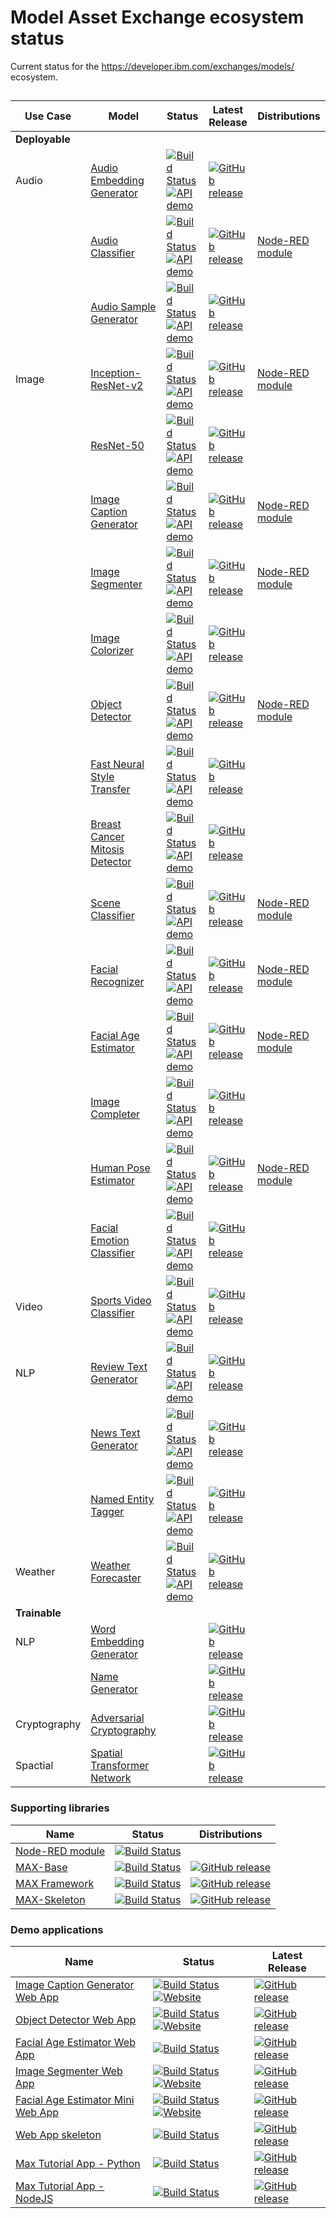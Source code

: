 # Model Asset Exchange ecosystem status

Current status for the https://developer.ibm.com/exchanges/models/ ecosystem.

## 

| Use Case | Model |  Status | Latest Release | Distributions |
| ---- | ---- | ---- | ---- | ---- |
| **Deployable** |
| Audio    | [Audio Embedding Generator](https://github.com/IBM/MAX-Audio-Embedding-Generator) | [![Build Status](https://travis-ci.com/IBM/MAX-Audio-Embedding-Generator.svg?branch=master)](https://travis-ci.com/IBM/MAX-Audio-Embedding-Generator) [![API demo](https://img.shields.io/website/http/MAX-Audio-Embedding-Generator.max.us-south.containers.appdomain.cloud/swagger.json.svg?label=API%20demo&down_message=down&up_message=up)](http://MAX-Audio-Embedding-Generator.max.us-south.containers.appdomain.cloud/) | [![GitHub release](https://img.shields.io/github/release/IBM/MAX-Audio-Embedding-Generator.svg)](https://github.com/IBM/MAX-Audio-Embedding-Generator/releases/latest) |
|          | [Audio Classifier](https://github.com/IBM/MAX-Audio-Classifier) | [![Build Status](https://travis-ci.com/IBM/MAX-Audio-Classifier.svg?branch=master)](https://travis-ci.com/IBM/MAX-Audio-Classifier)  [![API demo](https://img.shields.io/website/http/MAX-Audio-Classifier.max.us-south.containers.appdomain.cloud/swagger.json.svg?label=API%20demo&down_message=down&up_message=up)](http://MAX-Audio-Classifier.max.us-south.containers.appdomain.cloud/) | [![GitHub release](https://img.shields.io/github/release/IBM/MAX-Audio-Classifier.svg)](https://github.com/IBM/MAX-Audio-Classifier/releases/latest) | [Node-RED module](https://github.com/CODAIT/node-red-contrib-model-asset-exchange) |
|          | [Audio Sample Generator](https://github.com/IBM/MAX-Audio-Sample-Generator) | [![Build Status](https://travis-ci.com/IBM/MAX-Audio-Sample-Generator.svg?branch=master)](https://travis-ci.com/IBM/MAX-Audio-Sample-Generator) [![API demo](https://img.shields.io/website/http/MAX-Audio-Sample-Generator.max.us-south.containers.appdomain.cloud/swagger.json.svg?label=API%20demo&down_message=down&up_message=up)](http://MAX-Audio-Sample-Generator.max.us-south.containers.appdomain.cloud/)  | [![GitHub release](https://img.shields.io/github/release/IBM/MAX-Audio-Sample-Generator.svg)](https://github.com/IBM/MAX-Audio-Sample-Generator/releases/latest) |
| Image    | [Inception-ResNet-v2](https://github.com/IBM/MAX-Inception-ResNet-v2) | [![Build Status](https://travis-ci.com/IBM/MAX-Inception-ResNet-v2.svg?branch=master)](https://travis-ci.com/IBM/MAX-Inception-ResNet-v2)  [![API demo](https://img.shields.io/website/http/MAX-Inception-ResNet-v2.max.us-south.containers.appdomain.cloud/swagger.json.svg?label=API%20demo&down_message=down&up_message=up)](http://MAX-Inception-ResNet-v2.max.us-south.containers.appdomain.cloud/)| [![GitHub release](https://img.shields.io/github/release/IBM/MAX-Inception-ResNet-v2.svg)](https://github.com/IBM/MAX-Inception-ResNet-v2/releases/latest) | [Node-RED module](https://github.com/CODAIT/node-red-contrib-model-asset-exchange) |
|          | [ResNet-50](https://github.com/IBM/MAX-ResNet-50) | [![Build Status](https://travis-ci.com/IBM/MAX-ResNet-50.svg?branch=master)](https://travis-ci.com/IBM/MAX-ResNet-50) [![API demo](https://img.shields.io/website/http/MAX-ResNet-50.max.us-south.containers.appdomain.cloud/swagger.json.svg?label=API%20demo&down_message=down&up_message=up)](http://MAX-ResNet-50.max.us-south.containers.appdomain.cloud/) | [![GitHub release](https://img.shields.io/github/release/IBM/MAX-ResNet-50.svg)](https://github.com/IBM/MAX-ResNet-50/releases/latest) |
|          | [Image Caption Generator](https://github.com/IBM/MAX-Image-Caption-Generator) | [![Build Status](https://travis-ci.com/IBM/MAX-Image-Caption-Generator.svg?branch=master)](https://travis-ci.com/IBM/MAX-Image-Caption-Generator) [![API demo](https://img.shields.io/website/http/MAX-Image-Caption-Generator.max.us-south.containers.appdomain.cloud/swagger.json.svg?label=API%20demo&down_message=down&up_message=up)](http://MAX-Image-Caption-Generator.max.us-south.containers.appdomain.cloud/) | [![GitHub release](https://img.shields.io/github/release/IBM/MAX-Image-Caption-Generator.svg)](https://github.com/IBM/MAX-Image-Caption-Generator/releases/latest) | [Node-RED module](https://github.com/CODAIT/node-red-contrib-model-asset-exchange) |
|          | [Image Segmenter](https://github.com/IBM/MAX-Image-Segmenter) | [![Build Status](https://travis-ci.com/IBM/MAX-Image-Segmenter.svg?branch=master)](https://travis-ci.com/IBM/MAX-Image-Segmenter) [![API demo](https://img.shields.io/website/http/MAX-Image-Segmenter.max.us-south.containers.appdomain.cloud/swagger.json.svg?label=API%20demo&down_message=down&up_message=up)](http://MAX-Image-Segmenter.max.us-south.containers.appdomain.cloud/) | [![GitHub release](https://img.shields.io/github/release/IBM/MAX-Image-Segmenter.svg)](https://github.com/IBM/MAX-Image-Segmenter/releases/latest) | [Node-RED module](https://github.com/CODAIT/node-red-contrib-model-asset-exchange) |
|          | [Image Colorizer](https://github.com/IBM/MAX-Image-Colorizer) | [![Build Status](https://travis-ci.com/IBM/MAX-Image-Colorizer.svg?branch=master)](https://travis-ci.com/IBM/MAX-Image-Colorizer) [![API demo](https://img.shields.io/website/http/MAX-Image-Colorizer.max.us-south.containers.appdomain.cloud/swagger.json.svg?label=API%20demo&down_message=down&up_message=up)](http://MAX-Image-Colorizer.max.us-south.containers.appdomain.cloud/) | [![GitHub release](https://img.shields.io/github/release/IBM/MAX-Image-Colorizer.svg)](https://github.com/IBM/MAX-Image-Colorizer/releases/latest) |
|          | [Object Detector](https://github.com/IBM/MAX-Object-Detector) | [![Build Status](https://travis-ci.com/IBM/MAX-Object-Detector.svg?branch=master)](https://travis-ci.com/IBM/MAX-Object-Detector) [![API demo](https://img.shields.io/website/http/MAX-object-detector.max.us-south.containers.appdomain.cloud/swagger.json.svg?label=API%20demo&down_message=down&up_message=up)](http://MAX-object-detector.max.us-south.containers.appdomain.cloud/) | [![GitHub release](https://img.shields.io/github/release/IBM/MAX-Object-Detector.svg)](https://github.com/IBM/MAX-Object-Detector/releases/latest) | [Node-RED module](https://github.com/CODAIT/node-red-contrib-model-asset-exchange) |
|          | [Fast Neural Style Transfer](https://github.com/IBM/MAX-Fast-Neural-Style-Transfer) | [![Build Status](https://travis-ci.com/IBM/MAX-Fast-Neural-Style-Transfer.svg?branch=master)](https://travis-ci.com/IBM/MAX-Fast-Neural-Style-Transfer) [![API demo](https://img.shields.io/website/http/MAX-Fast-Neural-Style-Transfer.max.us-south.containers.appdomain.cloud/swagger.json.svg?label=API%20demo&down_message=down&up_message=up)](http://MAX-Fast-Neural-Style-Transfer.max.us-south.containers.appdomain.cloud/) | [![GitHub release](https://img.shields.io/github/release/IBM/MAX-Fast-Neural-Style-Transfer.svg)](https://github.com/IBM/MAX-Fast-Neural-Style-Transfer/releases/latest) |
|          | [Breast Cancer Mitosis Detector](https://github.com/IBM/MAX-Breast-Cancer-Mitosis-Detector) | [![Build Status](https://travis-ci.com/IBM/MAX-Breast-Cancer-Mitosis-Detector.svg?branch=master)](https://travis-ci.com/IBM/MAX-Breast-Cancer-Mitosis-Detector) [![API demo](https://img.shields.io/website/http/MAX-Breast-Cancer-Mitosis-Detector.max.us-south.containers.appdomain.cloud/swagger.json.svg?label=API%20demo&down_message=down&up_message=up)](http://MAX-Breast-Cancer-Mitosis-Detector.max.us-south.containers.appdomain.cloud/) | [![GitHub release](https://img.shields.io/github/release/IBM/MAX-Breast-Cancer-Mitosis-Detector.svg)](https://github.com/IBM/MAX-Breast-Cancer-Mitosis-Detector/releases/latest) |
|          | [Scene Classifier](https://github.com/IBM/MAX-Scene-Classifier) | [![Build Status](https://travis-ci.com/IBM/MAX-Scene-Classifier.svg?branch=master)](https://travis-ci.com/IBM/MAX-Scene-Classifier) [![API demo](https://img.shields.io/website/http/MAX-Scene-Classifier.max.us-south.containers.appdomain.cloud/swagger.json.svg?label=API%20demo&down_message=down&up_message=up)](http://MAX-Scene-Classifier.max.us-south.containers.appdomain.cloud/) | [![GitHub release](https://img.shields.io/github/release/IBM/MAX-Scene-Classifier.svg)](https://github.com/IBM/MAX-Scene-Classifier/releases/latest) | [Node-RED module](https://github.com/CODAIT/node-red-contrib-model-asset-exchange) |
|          | [Facial Recognizer](https://github.com/IBM/MAX-Facial-Recognizer) | [![Build Status](https://travis-ci.com/IBM/MAX-Facial-Recognizer.svg?branch=master)](https://travis-ci.com/IBM/MAX-Facial-Recognizer) [![API demo](https://img.shields.io/website/http/MAX-Facial-Recognizer.max.us-south.containers.appdomain.cloud/swagger.json.svg?label=API%20demo&down_message=down&up_message=up)](http://MAX-Facial-Recognizer.max.us-south.containers.appdomain.cloud/) | [![GitHub release](https://img.shields.io/github/release/IBM/MAX-Facial-Recognizer.svg)](https://github.com/IBM/MAX-Facial-Recognizer/releases/latest) | [Node-RED module](https://github.com/CODAIT/node-red-contrib-model-asset-exchange) |
|          | [Facial Age Estimator](https://github.com/IBM/MAX-Facial-Age-Estimator) | [![Build Status](https://travis-ci.com/IBM/MAX-Facial-Age-Estimator.svg?branch=master)](https://travis-ci.com/IBM/MAX-Facial-Age-Estimator) [![API demo](https://img.shields.io/website/http/MAX-Facial-Age-Estimator.max.us-south.containers.appdomain.cloud/swagger.json.svg?label=API%20demo&down_message=down&up_message=up)](http://MAX-Facial-Age-Estimator.max.us-south.containers.appdomain.cloud/) | [![GitHub release](https://img.shields.io/github/release/IBM/MAX-Facial-Age-Estimator.svg)](https://github.com/IBM/MAX-Facial-Age-Estimator/releases/latest) | [Node-RED module](https://github.com/CODAIT/node-red-contrib-model-asset-exchange) |
|          | [Image Completer](https://github.com/IBM/MAX-Image-Completer) | [![Build Status](https://travis-ci.com/IBM/MAX-Image-Completer.svg?branch=master)](https://travis-ci.com/IBM/MAX-Image-Completer) [![API demo](https://img.shields.io/website/http/MAX-Image-Completer.max.us-south.containers.appdomain.cloud/swagger.json.svg?label=API%20demo&down_message=down&up_message=up)](http://MAX-Image-Completer.max.us-south.containers.appdomain.cloud/) | [![GitHub release](https://img.shields.io/github/release/IBM/MAX-Image-Completer.svg)](https://github.com/IBM/MAX-Image-Completer/releases/latest) |
|          | [Human Pose Estimator](https://github.com/IBM/MAX-Human-Pose-Estimator) | [![Build Status](https://travis-ci.com/IBM/MAX-Human-Pose-Estimator.svg?branch=master)](https://travis-ci.com/IBM/MAX-Human-Pose-Estimator) [![API demo](https://img.shields.io/website/http/MAX-Human-Pose-Estimator.max.us-south.containers.appdomain.cloud/swagger.json.svg?label=API%20demo&down_message=down&up_message=up)](http://MAX-Human-Pose-Estimator.max.us-south.containers.appdomain.cloud/) | [![GitHub release](https://img.shields.io/github/release/IBM/MAX-Human-Pose-Estimator.svg)](https://github.com/IBM/MAX-Human-Pose-Estimator/releases/latest) | [Node-RED module](https://github.com/CODAIT/node-red-contrib-model-asset-exchange) |
|          | [Facial Emotion Classifier](https://github.com/IBM/MAX-Facial-Emotion-Classifier) | [![Build Status](https://travis-ci.com/IBM/MAX-Facial-Emotion-Classifier.svg?branch=master)](https://travis-ci.com/IBM/MAX-Facial-Emotion-Classifier) [![API demo](https://img.shields.io/website/http/MAX-Facial-Emotion-Classifier.max.us-south.containers.appdomain.cloud/swagger.json.svg?label=API%20demo&down_message=down&up_message=up)](http://MAX-Facial-Emotion-Classifier.max.us-south.containers.appdomain.cloud/) | [![GitHub release](https://img.shields.io/github/release/IBM/MAX-Facial-Emotion-Classifier.svg)](https://github.com/IBM/MAX-Facial-Emotion-Classifier/releases/latest) |  |
| Video    | [Sports Video Classifier](https://github.com/IBM/MAX-Sports-Video-Classifier) | [![Build Status](https://travis-ci.com/IBM/MAX-Sports-Video-Classifier.svg?branch=master)](https://travis-ci.com/IBM/MAX-Sports-Video-Classifier) [![API demo](https://img.shields.io/website/http/MAX-Sports-Video-Classifier.max.us-south.containers.appdomain.cloud/swagger.json.svg?label=API%20demo&down_message=down&up_message=up)](http://MAX-Sports-Video-Classifier.max.us-south.containers.appdomain.cloud/) | [![GitHub release](https://img.shields.io/github/release/IBM/MAX-Sports-Video-Classifier.svg)](https://github.com/IBM/MAX-Sports-Video-Classifier/releases/latest) |
| NLP | [Review Text Generator](https://github.com/IBM/MAX-Review-Text-Generator) | [![Build Status](https://travis-ci.com/IBM/MAX-Review-Text-Generator.svg?branch=master)](https://travis-ci.com/IBM/MAX-Review-Text-Generator) [![API demo](https://img.shields.io/website/http/MAX-Review-Text-Generator.max.us-south.containers.appdomain.cloud/swagger.json.svg?label=API%20demo&down_message=down&up_message=up)](http://MAX-Review-Text-Generator.max.us-south.containers.appdomain.cloud/) | [![GitHub release](https://img.shields.io/github/release/IBM/MAX-Review-Text-Generator.svg)](https://github.com/IBM/MAX-Review-Text-Generator/releases/latest) |
|          | [News Text Generator](https://github.com/IBM/MAX-News-Text-Generator) | [![Build Status](https://travis-ci.com/IBM/MAX-News-Text-Generator.svg?branch=master)](https://travis-ci.com/IBM/MAX-News-Text-Generator) [![API demo](https://img.shields.io/website/http/MAX-News-Text-Generator.max.us-south.containers.appdomain.cloud/swagger.json.svg?label=API%20demo&down_message=down&up_message=up)](http://MAX-News-Text-Generator.max.us-south.containers.appdomain.cloud/) | [![GitHub release](https://img.shields.io/github/release/IBM/MAX-News-Text-Generator.svg)](https://github.com/IBM/MAX-News-Text-Generator/releases/latest) |
|          | [Named Entity Tagger](https://github.com/IBM/MAX-Named-Entity-Tagger) | [![Build Status](https://travis-ci.com/IBM/MAX-Named-Entity-Tagger.svg?branch=master)](https://travis-ci.com/IBM/MAX-Named-Entity-Tagger) [![API demo](https://img.shields.io/website/http/MAX-Named-Entity-Tagger.max.us-south.containers.appdomain.cloud/swagger.json.svg?label=API%20demo&down_message=down&up_message=up)](http://MAX-Named-Entity-Tagger.max.us-south.containers.appdomain.cloud/) | [![GitHub release](https://img.shields.io/github/release/IBM/MAX-Named-Entity-Tagger.svg)](https://github.com/IBM/MAX-Named-Entity-Tagger/releases/latest) |
| Weather  | [Weather Forecaster](https://github.com/IBM/MAX-Weather-Forecaster) | [![Build Status](https://travis-ci.com/IBM/MAX-Weather-Forecaster.svg?branch=master)](https://travis-ci.com/IBM/MAX-Weather-Forecaster) [![API demo](https://img.shields.io/website/http/MAX-Weather-Forecaster.max.us-south.containers.appdomain.cloud/swagger.json.svg?label=API%20demo&down_message=down&up_message=up)](http://MAX-Weather-Forecaster.max.us-south.containers.appdomain.cloud/) | [![GitHub release](https://img.shields.io/github/release/IBM/MAX-Weather-Forecaster.svg)](https://github.com/IBM/MAX-Weather-Forecaster/releases/latest) |
| **Trainable** |
| NLP         | [Word Embedding Generator](https://github.com/IBM/MAX-Word-Embedding-Generator) | | [![GitHub release](https://img.shields.io/github/release/IBM/MAX-Word-Embedding-Generator.svg)](https://github.com/IBM/MAX-Word-Embedding-Generator/releases/latest) |
|          | [Name Generator](https://github.com/IBM/MAX-Name-Generator) | | [![GitHub release](https://img.shields.io/github/release/IBM/MAX-Name-Generator.svg)](https://github.com/IBM/MAX-Name-Generator/releases/latest) |
| Cryptography | [Adversarial Cryptography](https://github.com/IBM/MAX-Adversarial-Cryptography)| | [![GitHub release](https://img.shields.io/github/release/IBM/MAX-Adversarial-Cryptography.svg)](https://github.com/IBM/MAX-Adversarial-Cryptography/releases/latest) |
| Spactial | [Spatial Transformer Network](https://github.com/IBM/MAX-Spatial-Transformer-Network) | | [![GitHub release](https://img.shields.io/github/release/IBM/MAX-Spatial-Transformer-Network.svg)](https://github.com/IBM/MAX-Spatial-Transformer-Network/releases/latest) |

### Supporting libraries

| Name | Status  | Distributions |
| ---- | ---- | ---- | 
| [Node-RED module](https://github.com/CODAIT/node-red-contrib-model-asset-exchange/) | [![Build Status](https://travis-ci.org/CODAIT/node-red-contrib-model-asset-exchange.svg?branch=master)](https://travis-ci.org/CODAIT/node-red-contrib-model-asset-exchange) | | [![npm version](https://badge.fury.io/js/node-red-contrib-model-asset-exchange.svg)](https://badge.fury.io/js/node-red-contrib-model-asset-exchange) |
| [MAX-Base](https://github.com/IBM/MAX-Base) | [![Build Status](https://travis-ci.com/IBM/MAX-Base.svg?branch=master)](https://travis-ci.com/IBM/MAX-Base) | [![GitHub release](https://img.shields.io/github/release/IBM/MAX-Base.svg)](https://github.com/IBM/MAX-Base/releases/latest) |
| [MAX Framework](https://github.com/IBM/MAX-Framework) | [![Build Status](https://travis-ci.com/IBM/MAX-Framework.svg?branch=master)](https://travis-ci.com/IBM/MAX-Framework) | [![GitHub release](https://img.shields.io/github/release/IBM/MAX-Framework.svg)](https://github.com/IBM/MAX-Framework/releases/latest) | [![PyPy release](https://img.shields.io/pypi/v/maxfw.svg)](https://pypi.org/project/maxfw/) |
| [MAX-Skeleton](https://github.com/IBM/MAX-Skeleton)  | [![Build Status](https://travis-ci.com/IBM/MAX-Skeleton.svg?branch=master)](https://travis-ci.com/IBM/MAX-Skeleton) | [![GitHub release](https://img.shields.io/github/release/IBM/MAX-Skeleton.svg)](https://github.com/IBM/MAX-Skeleton/releases/latest) |

### Demo applications

| Name | Status | Latest Release |
| ---- | ---- | ---- | 
| [Image Caption Generator Web App](https://github.com/IBM/MAX-Image-Caption-Generator-Web-App) | [![Build Status](https://travis-ci.org/IBM/MAX-Image-Caption-Generator-Web-App.svg?branch=master)](https://travis-ci.org/IBM/MAX-Image-Caption-Generator-Web-App) [![Website](https://img.shields.io/website/http/max-image-caption-generator-web-app.mybluemix.net.svg)](http://max-image-caption-generator-web-app.mybluemix.net/) | [![GitHub release](https://img.shields.io/github/release/IBM/MAX-Image-Caption-Generator-Web-App.svg)](https://github.com/IBM/MAX-Image-Caption-Generator-Web-App/releases/latest) | 
| [Object Detector Web App](https://github.com/IBM/MAX-Object-Detector-Web-App) | [![Build Status](https://travis-ci.org/IBM/MAX-Object-Detector-Web-App.svg?branch=master)](https://travis-ci.org/IBM/MAX-Object-Detector-Web-App) [![Website](https://img.shields.io/website/http/MAX-object-detector.max.us-south.containers.appdomain.cloud/app.svg)](http://MAX-object-detector.max.us-south.containers.appdomain.cloud/app/) | [![GitHub release](https://img.shields.io/github/release/IBM/MAX-Object-Detector-Web-App.svg)](https://github.com/IBM/MAX-Object-Detector-Web-App/releases/latest) | 
| [Facial Age Estimator Web App](https://github.com/IBM/MAX-Facial-Age-Estimator-Web-App) | [![Build Status](https://travis-ci.com/IBM/MAX-Facial-Age-Estimator-Web-App.svg?branch=master)](https://travis-ci.com/IBM/MAX-Facial-Age-Estimator-Web-App) | [![GitHub release](https://img.shields.io/github/release/IBM/MAX-Facial-Age-Estimator-Web-App.svg)](https://github.com/IBM/MAX-Facial-Age-Estimator-Web-App/releases/latest) | 
| [Image Segmenter Web App](https://github.com/IBM/MAX-Image-Segmenter-Web-App) | [![Build Status](https://travis-ci.org/IBM/MAX-Image-Segmenter-Web-App.svg?branch=master)](https://travis-ci.org/IBM/MAX-Image-Segmenter-Web-App) [![Website](https://img.shields.io/website/http/codait.github.io/max-photo-booth.svg)](https://codait.github.io/max-photo-booth/) | [![GitHub release](https://img.shields.io/github/release/IBM/MAX-Image-Segmenter-Web-App.svg)](https://github.com/IBM/MAX-Image-Segmenter-Web-App/releases/latest) | 
| [Facial Age Estimator Mini Web App](https://github.com/CODAIT/MAX-Facial-Age-Estimator-Mini-Web-App) | [![Build Status](https://travis-ci.org/CODAIT/MAX-Facial-Age-Estimator-Mini-Web-App.svg?branch=master)](https://travis-ci.org/CODAIT/MAX-Facial-Age-Estimator-Mini-Web-App) [![Website](https://img.shields.io/website/http/MAX-Facial-Age-Estimator-min-web-app.max.us-south.containers.appdomain.cloud.svg)](http://MAX-Facial-Age-Estimator-mini-web-app.max.us-south.containers.appdomain.cloud/) | [![GitHub release](https://img.shields.io/github/release/CODAIT/MAX-Facial-Age-Estimator-Mini-Web-App.svg)](https://github.com/CODAIT/MAX-Facial-Age-Estimator-Mini-Web-App/releases/latest) | 
| [Web App skeleton](https://github.com/CODAIT/MAX-Web-App-skeleton) | [![Build Status](https://travis-ci.org/CODAIT/MAX-Web-App-skeleton.svg?branch=master)](https://travis-ci.org/CODAIT/MAX-Web-App-skeleton) | [![GitHub release](https://img.shields.io/github/release/CODAIT/MAX-Web-App-skeleton.svg)](https://github.com/CODAIT/MAX-Web-App-skeleton/releases/latest) | 
| [Max Tutorial App - Python](https://github.com/IBM/max-tutorial-app-python) | [![Build Status](https://travis-ci.org/IBM/max-tutorial-app-python.svg?branch=master)](https://travis-ci.org/IBM/max-tutorial-app-python) | [![GitHub release](https://img.shields.io/github/release/IBM/max-tutorial-app-python.svg)](https://github.com/IBM/max-tutorial-app-python/releases/latest) | 
| [Max Tutorial App - NodeJS](https://github.com/IBM/max-tutorial-app-nodejs) | [![Build Status](https://travis-ci.org/IBM/max-tutorial-app-nodejs.svg?branch=master)](https://travis-ci.org/IBM/max-tutorial-app-nodejs) | [![GitHub release](https://img.shields.io/github/release/IBM/max-tutorial-app-nodejs.svg)](https://github.com/IBM/max-tutorial-app-nodejs/releases/latest) | 

